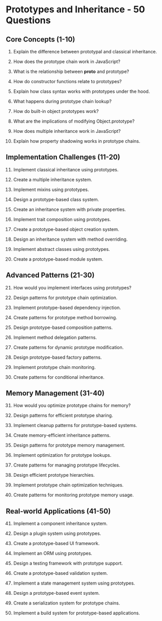 # Prototypes and Inheritance - 50 Questions

## Core Concepts (1-10)

1. Explain the difference between prototypal and classical inheritance.

2. How does the prototype chain work in JavaScript?

3. What is the relationship between __proto__ and prototype?

4. How do constructor functions relate to prototypes?

5. Explain how class syntax works with prototypes under the hood.

6. What happens during prototype chain lookup?

7. How do built-in object prototypes work?

8. What are the implications of modifying Object.prototype?

9. How does multiple inheritance work in JavaScript?

10. Explain how property shadowing works in prototype chains.

## Implementation Challenges (11-20)

11. Implement classical inheritance using prototypes.

12. Create a multiple inheritance system.

13. Implement mixins using prototypes.

14. Design a prototype-based class system.

15. Create an inheritance system with private properties.

16. Implement trait composition using prototypes.

17. Create a prototype-based object creation system.

18. Design an inheritance system with method overriding.

19. Implement abstract classes using prototypes.

20. Create a prototype-based module system.

## Advanced Patterns (21-30)

21. How would you implement interfaces using prototypes?

22. Design patterns for prototype chain optimization.

23. Implement prototype-based dependency injection.

24. Create patterns for prototype method borrowing.

25. Design prototype-based composition patterns.

26. Implement method delegation patterns.

27. Create patterns for dynamic prototype modification.

28. Design prototype-based factory patterns.

29. Implement prototype chain monitoring.

30. Create patterns for conditional inheritance.

## Memory Management (31-40)

31. How would you optimize prototype chains for memory?

32. Design patterns for efficient prototype sharing.

33. Implement cleanup patterns for prototype-based systems.

34. Create memory-efficient inheritance patterns.

35. Design patterns for prototype memory management.

36. Implement optimization for prototype lookups.

37. Create patterns for managing prototype lifecycles.

38. Design efficient prototype hierarchies.

39. Implement prototype chain optimization techniques.

40. Create patterns for monitoring prototype memory usage.

## Real-world Applications (41-50)

41. Implement a component inheritance system.

42. Design a plugin system using prototypes.

43. Create a prototype-based UI framework.

44. Implement an ORM using prototypes.

45. Design a testing framework with prototype support.

46. Create a prototype-based validation system.

47. Implement a state management system using prototypes.

48. Design a prototype-based event system.

49. Create a serialization system for prototype chains.

50. Implement a build system for prototype-based applications.